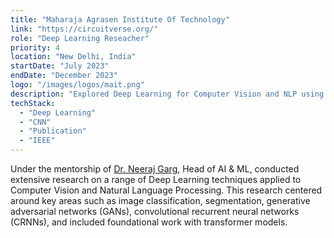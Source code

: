 ```yaml
---
title: "Maharaja Agrasen Institute Of Technology"
link: "https://circuitverse.org/"
role: "Deep Learning Reseacher"
priority: 4
location: "New Delhi, India"
startDate: "July 2023"
endDate: "December 2023"
logo: "/images/logos/mait.png"
description: "Explored Deep Learning for Computer Vision and NLP using GANs, CRNNs, and transformers."
techStack:
  - "Deep Learning"
  - "CNN"
  - "Publication"
  - "IEEE"
---
```


Under the mentorship of [Dr. Neeraj Garg](https://cse.mait.ac.in/index.php/academics/faculty-and-staff/head-and-faculties), Head of AI & ML, conducted extensive research on a range of Deep Learning techniques applied to Computer Vision and Natural Language Processing. This research centered around key areas such as image classification, segmentation, generative adversarial networks (GANs), convolutional recurrent neural networks (CRNNs), and included foundational work with transformer models.
